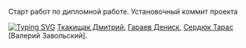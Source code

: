 Старт работ по дипломной работе. 
Установочный коммит проекта 



[![Typing SVG](https://readme-typing-svg.herokuapp.com?color=%2336BCF7&lines=Авторы+проекта)](https://git.io/typing-svg)
[Ткакищак Дмитрий](https://github.com/SpectatorJD), [Гараев Дениск](https://github.com/Deanisgarayev), [Сердюк Тарас](https://github.com/TarasSerdyuk) [Валерий Завольский].





